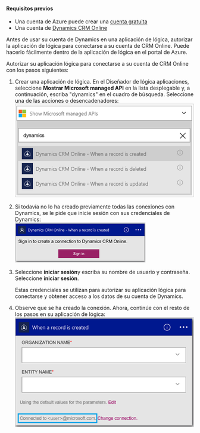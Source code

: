 #### <a name="prerequisites"></a>Requisitos previos
- Una cuenta de Azure puede crear una [cuenta gratuita](https://azure.microsoft.com/free)
- Una cuenta de [Dynamics CRM Online](https://www.microsoft.com/en-us/dynamics/crm-free-trial-overview.aspx) 

Antes de usar su cuenta de Dynamics en una aplicación de lógica, autorizar la aplicación de lógica para conectarse a su cuenta de CRM Online. Puede hacerlo fácilmente dentro de la aplicación de lógica en el portal de Azure. 

Autorizar su aplicación lógica para conectarse a su cuenta de CRM Online con los pasos siguientes:

1. Crear una aplicación de lógica. En el Diseñador de lógica aplicaciones, seleccione **Mostrar Microsoft managed API** en la lista desplegable y, a continuación, escriba "dynamics" en el cuadro de búsqueda. Seleccione una de las acciones o desencadenadores:  
  ![](./media/connectors-create-api-crmonline/dynamics-triggers.png)
2. Si todavía no lo ha creado previamente todas las conexiones con Dynamics, se le pide que inicie sesión con sus credenciales de Dynamics:  
  ![](./media/connectors-create-api-crmonline/dynamics-signin.png)
3. Seleccione **iniciar sesión**y escriba su nombre de usuario y contraseña. Seleccione **iniciar sesión**. 

    Estas credenciales se utilizan para autorizar su aplicación lógica para conectarse y obtener acceso a los datos de su cuenta de Dynamics. 
4. Observe que se ha creado la conexión. Ahora, continúe con el resto de los pasos en su aplicación de lógica:  
  ![](./media/connectors-create-api-crmonline/dynamics-properties.png)
